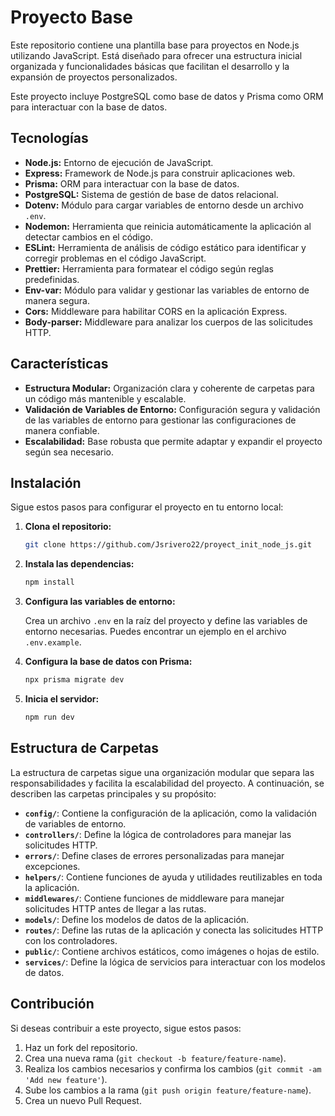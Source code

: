 # Proyecto Base

Este repositorio contiene una plantilla base para proyectos en Node.js utilizando JavaScript. Está diseñado para ofrecer una estructura inicial organizada y funcionalidades básicas que facilitan el desarrollo y la expansión de proyectos personalizados.

Este proyecto incluye PostgreSQL como base de datos y Prisma como ORM para interactuar con la base de datos.

## Tecnologías

- **Node.js:** Entorno de ejecución de JavaScript.
- **Express:** Framework de Node.js para construir aplicaciones web.
- **Prisma:** ORM para interactuar con la base de datos.
- **PostgreSQL:** Sistema de gestión de base de datos relacional.
- **Dotenv:** Módulo para cargar variables de entorno desde un archivo `.env`.
- **Nodemon:** Herramienta que reinicia automáticamente la aplicación al detectar cambios en el código.
- **ESLint:** Herramienta de análisis de código estático para identificar y corregir problemas en el código JavaScript.
- **Prettier:** Herramienta para formatear el código según reglas predefinidas.
- **Env-var:** Módulo para validar y gestionar las variables de entorno de manera segura.
- **Cors:** Middleware para habilitar CORS en la aplicación Express.
- **Body-parser:** Middleware para analizar los cuerpos de las solicitudes HTTP.

## Características

- **Estructura Modular:** Organización clara y coherente de carpetas para un código más mantenible y escalable.
- **Validación de Variables de Entorno:** Configuración segura y validación de las variables de entorno para gestionar las configuraciones de manera confiable.
- **Escalabilidad:** Base robusta que permite adaptar y expandir el proyecto según sea necesario.

## Instalación

Sigue estos pasos para configurar el proyecto en tu entorno local:

1. **Clona el repositorio:**

   ```bash
   git clone https://github.com/Jsrivero22/proyect_init_node_js.git


2. **Instala las dependencias:**

   ```bash
   npm install

3. **Configura las variables de entorno:**

   Crea un archivo `.env` en la raíz del proyecto y define las variables de entorno necesarias. Puedes encontrar un ejemplo en el archivo `.env.example`.

4. **Configura la base de datos con Prisma:**

   ```bash
   npx prisma migrate dev

5. **Inicia el servidor:**

   ```bash
   npm run dev

## Estructura de Carpetas

La estructura de carpetas sigue una organización modular que separa las responsabilidades y facilita la escalabilidad del proyecto. A continuación, se describen las carpetas principales y su propósito:

- **`config/`**: Contiene la configuración de la aplicación, como la validación de variables de entorno.
- **`controllers/`**: Define la lógica de controladores para manejar las solicitudes HTTP.
- **`errors/`**: Define clases de errores personalizadas para manejar excepciones.
- **`helpers/`**: Contiene funciones de ayuda y utilidades reutilizables en toda la aplicación.
- **`middlewares/`**: Contiene funciones de middleware para manejar solicitudes HTTP antes de llegar a las rutas.
- **`models/`**: Define los modelos de datos de la aplicación.
- **`routes/`**: Define las rutas de la aplicación y conecta las solicitudes HTTP con los controladores.
- **`public/`**: Contiene archivos estáticos, como imágenes o hojas de estilo.
- **`services/`**: Define la lógica de servicios para interactuar con los modelos de datos.

## Contribución

Si deseas contribuir a este proyecto, sigue estos pasos:

1. Haz un fork del repositorio.
2. Crea una nueva rama (`git checkout -b feature/feature-name`).
3. Realiza los cambios necesarios y confirma los cambios (`git commit -am 'Add new feature'`).
4. Sube los cambios a la rama (`git push origin feature/feature-name`).
5. Crea un nuevo Pull Request.
